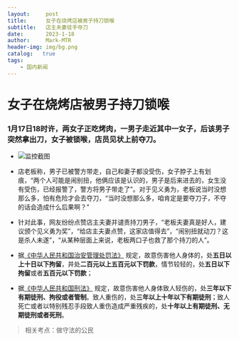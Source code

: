 ```yaml
---
layout:     post
title:      女子在烧烤店被男子持刀锁喉
subtitle:   店主夫妻徒手夺刀
date:       2023-1-18
author:     Mark-MTR
header-img: img/bg.png
catalog:   true
tags:
    - 国内新闻
---
```

# 女子在烧烤店被男子持刀锁喉

### 1月17日18时许，两女子正吃烤肉，一男子走近其中一女子，后该男子突然拿出刀，女子被锁喉，店员见状上前夺刀。

- ![监控截图](https://n.sinaimg.cn/spider20230118/234/w640h394/20230118/691c-3ed568d94b9e7c89bc0531297c275699.png)

- 店老板称，男子已被警方带走，自己和妻子都没受伤，女子脖子上有划痕，“两个人可能是闹别扭，他俩应该是认识的，男子是后来进去的，女生没有受伤，已经报警了，警方将男子带走了”。对于见义勇为，老板说当时没想那么多，怕有危险才会去夺刀，“当时没想那么多，咱肯定是要夺刀子，不夺的话会造成什么后果啊？”

- 针对此事，网友纷纷点赞店主夫妻并谴责持刀男子，“老板夫妻真是好人，建议颁个见义勇为奖”，“给店主夫妻点赞，这家店值得去”，“闹别扭就动刀？这是杀人未遂”，“从某种层面上来说，老板两口子也救了那个持刀的人”。

 - 据[《中华人民共和国治安管理处罚法》](http://www.anlu.gov.cn/pfxc/1394080.jhtml) 规定，故意伤害他人身体的，处**五日以上十日以下拘留**，并处**二百元以上五百元以下罚款**，情节较轻的，处**五日以下拘留**或者**五百元以下罚款**；

 - 据[《中华人民共和国刑法》](http://www.gzasrd.gov.cn/flfg/cgfl/202203/t20220317_73026376.html) 规定，故意伤害他人身体致人轻伤的，处**三年以下有期徒刑、拘役或者管制**。致人重伤的，处**三年以上十年以下有期徒刑**；致人死亡或者以特别残忍手段致人重伤造成严重残疾的，处**十年以上有期徒刑、无期徒刑或者死刑**。

> 相关考点：做守法的公民
